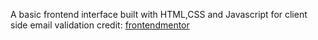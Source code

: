 A basic frontend interface built with HTML,CSS and Javascript for client side email validation
credit: [frontendmentor](https://www.frontendmentor.io/)
